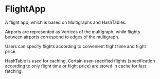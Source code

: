 # FlightApp

A flight app, which is based on Multigraphs and HashTables.

Airports are represented as Vertices of the multigraph, while flights between airports correspond to edges of the multigraph.

Users can specify flights according to convenient flight time and flight price.

HashTable is used for caching. Certain user-specified flights (specification according to only flight time or flight price) are stored in cache for fast fetching.
